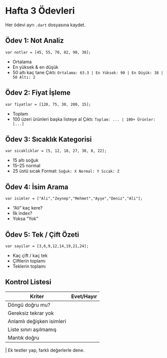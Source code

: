# Hafta 3 Ödevleri

Her ödevi ayrı `.dart` dosyasına kaydet.

## Ödev 1: Not Analiz
`var notlar = [45, 55, 70, 82, 90, 38];`
- Ortalama
- En yüksek & en düşük
- 50 altı kaç tane
Çıktı: `Ortalama: 63.3 | En Yüksek: 90 | En Düşük: 38 | 50 Altı: 2`

## Ödev 2: Fiyat İşleme
`var fiyatlar = [120, 75, 30, 200, 15];`
- Toplam
- 100 üzeri ürünleri başka listeye al
Çıktı: `Toplam: ... | 100+ Ürünler: [...]`

## Ödev 3: Sıcaklık Kategorisi
`var sicakliklar = [5, 12, 18, 27, 30, 8, 22];`
- 15 altı soğuk
- 15–25 normal
- 25 üstü sıcak
Format: `Soğuk: X Normal: Y Sıcak: Z`

## Ödev 4: İsim Arama
`var isimler = ["Ali","Zeynep","Mehmet","Ayşe","Deniz","Ali"];`
- “Ali” kaç kere?
- İlk index?
- Yoksa “Yok”

## Ödev 5: Tek / Çift Özeti
`var sayilar = [3,6,9,12,14,19,21,24];`
- Kaç çift / kaç tek
- Çiftlerin toplamı
- Teklerin toplamı

## Kontrol Listesi
| Kriter | Evet/Hayır |
|--------|------------|
| Döngü doğru mu? |  |
| Gereksiz tekrar yok |  |
| Anlamlı değişken isimleri |  |
| Liste sınırı aşılmamış |  |
| Mantık doğru |  |
|
Ek testler yap, farklı değerlerle dene.